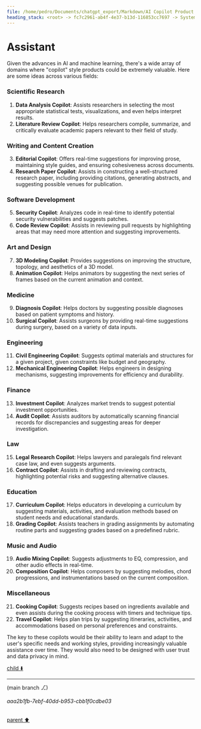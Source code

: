 ```yaml
---
file: /home/pedro/Documents/chatgpt_export/Markdown/AI Copilot Product Ideas.md
heading_stack: <root> -> fc7c2961-ab4f-4e37-b13d-116853cc7697 -> System -> 19e4a094-193a-49f0-aa64-3c33adbe3f9c -> System -> aaa2618b-4514-47d8-a099-61958eb722a2 -> User -> ed8e41d9-ea7c-481f-a304-ab51893d032d -> Assistant
---
```

# Assistant

Given the advances in AI and machine learning, there's a wide array of domains where "copilot" style products could be extremely valuable. Here are some ideas across various fields:

### Scientific Research
1. **Data Analysis Copilot**: Assists researchers in selecting the most appropriate statistical tests, visualizations, and even helps interpret results.
2. **Literature Review Copilot**: Helps researchers compile, summarize, and critically evaluate academic papers relevant to their field of study.

### Writing and Content Creation
3. **Editorial Copilot**: Offers real-time suggestions for improving prose, maintaining style guides, and ensuring cohesiveness across documents.
4. **Research Paper Copilot**: Assists in constructing a well-structured research paper, including providing citations, generating abstracts, and suggesting possible venues for publication.

### Software Development
5. **Security Copilot**: Analyzes code in real-time to identify potential security vulnerabilities and suggests patches.
6. **Code Review Copilot**: Assists in reviewing pull requests by highlighting areas that may need more attention and suggesting improvements.

### Art and Design
7. **3D Modeling Copilot**: Provides suggestions on improving the structure, topology, and aesthetics of a 3D model.
8. **Animation Copilot**: Helps animators by suggesting the next series of frames based on the current animation and context.

### Medicine
9. **Diagnosis Copilot**: Helps doctors by suggesting possible diagnoses based on patient symptoms and history.
10. **Surgical Copilot**: Assists surgeons by providing real-time suggestions during surgery, based on a variety of data inputs.

### Engineering
11. **Civil Engineering Copilot**: Suggests optimal materials and structures for a given project, given constraints like budget and geography.
12. **Mechanical Engineering Copilot**: Helps engineers in designing mechanisms, suggesting improvements for efficiency and durability.

### Finance
13. **Investment Copilot**: Analyzes market trends to suggest potential investment opportunities.
14. **Audit Copilot**: Assists auditors by automatically scanning financial records for discrepancies and suggesting areas for deeper investigation.

### Law
15. **Legal Research Copilot**: Helps lawyers and paralegals find relevant case law, and even suggests arguments.
16. **Contract Copilot**: Assists in drafting and reviewing contracts, highlighting potential risks and suggesting alternative clauses.

### Education
17. **Curriculum Copilot**: Helps educators in developing a curriculum by suggesting materials, activities, and evaluation methods based on student needs and educational standards.
18. **Grading Copilot**: Assists teachers in grading assignments by automating routine parts and suggesting grades based on a predefined rubric.

### Music and Audio
19. **Audio Mixing Copilot**: Suggests adjustments to EQ, compression, and other audio effects in real-time.
20. **Composition Copilot**: Helps composers by suggesting melodies, chord progressions, and instrumentations based on the current composition.

### Miscellaneous
21. **Cooking Copilot**: Suggests recipes based on ingredients available and even assists during the cooking process with timers and technique tips.
22. **Travel Copilot**: Helps plan trips by suggesting itineraries, activities, and accommodations based on personal preferences and constraints.

The key to these copilots would be their ability to learn and adapt to the user's specific needs and working styles, providing increasingly valuable assistance over time. They would also need to be designed with user trust and data privacy in mind.

[child ⬇️](#aaa2b1fb-7ebf-40dd-b953-cbb1f0cdbe03)

---

(main branch ⎇)
###### aaa2b1fb-7ebf-40dd-b953-cbb1f0cdbe03
[parent ⬆️](#ed8e41d9-ea7c-481f-a304-ab51893d032d)
